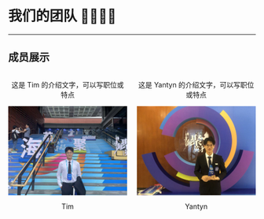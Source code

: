 # 我们的团队 👩‍🔬👨‍💻

---

## 成员展示

<div style="display:flex; flex-wrap:wrap; gap:20px;">

<div style="flex: 0 0 48%; text-align:center;">
  <p>这是 Tim 的介绍文字，可以写职位或特点</p>
  <img src="static/assets/img/Tim.jpg" alt="Tim" width="300" style="display:block; margin:0 auto;">
  <p>Tim</p>
</div>

<div style="flex: 0 0 48%; text-align:center;">
  <p>这是 Yantyn 的介绍文字，可以写职位或特点</p>
  <img src="static/assets/img/Yantyn.jpg" alt="Yantyn" width="300" style="display:block; margin:0 auto;">
  <p>Yantyn</p>
</div>
</div>
